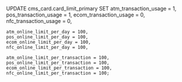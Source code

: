 UPDATE cms_card.card_limit_primary
SET
    atm_transaction_usage = 1,
    pos_transaction_usage = 1,
    ecom_transaction_usage = 0,
    nfc_transaction_usage = 0,
 
    atm_online_limit_per_day = 100,
    pos_online_limit_per_day = 100,
    ecom_online_limit_per_day = 100,
    nfc_online_limit_per_day = 100,
 
    atm_online_limit_per_transaction = 100,
    pos_online_limit_per_transaction = 100,
    ecom_online_limit_per_transaction = 100,
    nfc_online_limit_per_transaction = 100;